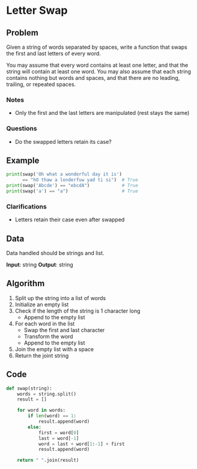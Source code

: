 # Letter Swap
## Problem
Given a string of words separated by spaces, write a function that swaps the first and last letters of every word.

You may assume that every word contains at least one letter, and that the string will contain at least one word. You may also assume that each string contains nothing but words and spaces, and that there are no leading, trailing, or repeated spaces.

### Notes
- Only the first and the last letters are manipulated (rest stays the same)

### Questions
- Do the swapped letters retain its case?

## Example
```python
print(swap('Oh what a wonderful day it is')
      == "hO thaw a londerfuw yad ti si")  # True
print(swap('Abcde') == "ebcdA")            # True
print(swap('a') == "a")                    # True
```

### Clarifications
- Letters retain their case even after swapped

## Data
Data handled should be strings and list.

**Input**: string
**Output**: string

## Algorithm
1. Split up the string into a list of words
2. Initialize an empty list
3. Check if the length of the string is 1 character long
	- Append to the empty list
4.  For each word in the list
	- Swap the first and last character
	- Transform the word
	- Append to the empty list
5. Join the empty list with a space
6. Return the joint string

## Code
```python
def swap(string):
	words = string.split()
	result = []

	for word in words:
		if len(word) == 1:
			result.append(word)
		else:
			first = word[0]
			last = word[-1]
			word = last + word[1:-1] + first
			result.append(word)

	return " ".join(result)
```